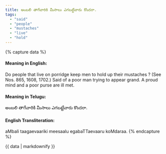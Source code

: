 ```yaml
---
title: అంబలి తాగేవారికి మీసాలు ఎగబట్టేవారు కొందరా.
tags:
  - "said"
  - "people"
  - "mustaches"
  - "live"
  - "hold"
---
```


{% capture data %}
#### Meaning in English:
Do people that live on porridge keep men to hold up their mustaches ?
(See Nos. 865, 1608, 1702.)
Said of a poor man trying to appear grand.
A proud mind and a poor purse are ill met.

#### Meaning in Telugu:
అంబలి తాగేవారికి మీసాలు ఎగబట్టేవారు కొందరా.

#### English Transliteration:
aMbali taagaevaariki meesaalu egabaTTaevaaru koMdaraa.
{% endcapture %}

<div class="notice">{{ data | markdownify }}</div>

